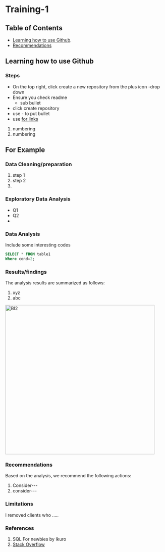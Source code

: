 # Training-1


## Table of Contents
- [Learning how to use Github](#learning-how-to-use-github).
- [Recommendations](#recommendations)

## Learning how to use Github
### Steps
- On the top right, click create a new repository from the plus icon -drop down
- Ensure you check readme
    - sub bullet
- click create repository
- use - to put bullet
- use [for links](https://microsoft.com)
1. numbering
2. numbering 

## For Example
### Data Cleaning/preparation
1. step 1
2. step 2
3. 
### Exploratory Data Analysis
- Q1
- Q2
- 
### Data Analysis
Include some interesting codes
``` SQL
SELECT * FROM table1
Where cond=2;
```
### Results/findings
The analysis results are summarized as follows:
1. xyz
2. abc

<img width="473" alt="BI2" src="https://github.com/ikuro/Training-1/assets/14724683/e739713f-b496-4e1a-9378-97b5f117b4dd">


### Recommendations
Based on the analysis, we recommend the following actions:
1. Consider---
2. consider---
### Limitations
I removed clients who .....

### References
1. SQL For newbies by Ikuro
2. [Stack Overflow](stack.com)
